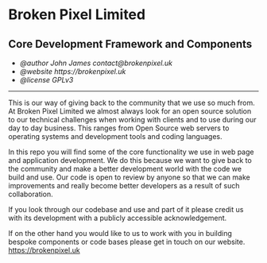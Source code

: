 # Broken Pixel Limited 
## Core Development Framework and Components

* _@author John James contact@brokenpixel.uk_
* _@website https://brokenpixel.uk_
* _@license GPLv3_

***
This is our way of giving back to the community that we use so much from. 
At Broken Pixel Limited we almost always look for an open source solution to our
technical challenges when working with clients and to use during our day to day
business. This ranges from Open Source web servers to operating systems and 
development tools and coding languages.

In this repo you will find some of the core functionality we use in web page and
application development. We do this because we want to give back to the community
and make a better development world with the code we build and use. Our code is 
open to review by anyone so that we can make improvements and really become 
better developers as a result of such collaboration.

If you look through our codebase and use and part of it please credit us with 
its development with a publicly accessible acknowledgement.

If on the other hand you would like to us to work with you in building bespoke 
components or code bases please get in touch on our website. 
https://brokenpixel.uk
